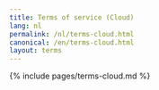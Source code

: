 ```yaml
---
title: Terms of service (Cloud) 
lang: nl
permalink: /nl/terms-cloud.html
canonical: /en/terms-cloud.html
layout: terms
---
```


{% include pages/terms-cloud.md %}
